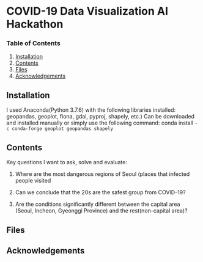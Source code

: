 # COVID-19 Data Visualization AI Hackathon

### Table of Contents

1. [Installation](readme.md)
2. [Contents](readme.md)
3. [Files](readme.md)
4. [Acknowledgements](readme.md)

## Installation

I used Anaconda(Python 3.7.6) with the following libraries installed: geopandas, geoplot, fiona, gdal, pyproj, shapely, etc.) Can be downloaded and installed manually or simply use the following command: conda install <code>-c conda-forge geoplot geopandas shapely</code>

## Contents

Key questions I want to ask, solve and evaluate:

1. Where are the most dangerous regions of Seoul (places that infected people visited

2. Can we conclude that the 20s are the safest group from COVID-19?

3. Are the conditions significantly different between the capital area (Seoul, Incheon, Gyeonggi Province) and the rest(non-capital area)?


## Files


## Acknowledgements
